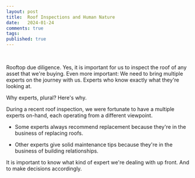 ```yaml
---
layout: post
title:  Roof Inspections and Human Nature
date:   2024-01-24
comments: true
tags: 
published: true
---
```


<div class="video-container"> 
<!-- Insert Roof Inspection video here. -->
</div>
<br/>

Rooftop due diligence. Yes, it is important for us to inspect the roof of any asset that we're buying. Even more important: We need to bring multiple experts on the journey with us. Experts who know exactly what they're looking at.

Why experts, plural? Here's why.

<!--more-->

During a recent roof inspection, we were fortunate to have a multiple experts on-hand, each operating from a different viewpoint. 

* Some experts always recommend replacement because they're in the business of replacing roofs. 

* Other experts give solid maintenance tips because they're in the business of building relationships. 

It is important to know what kind of expert we're dealing with up front. And to make decisions accordingly.
 
